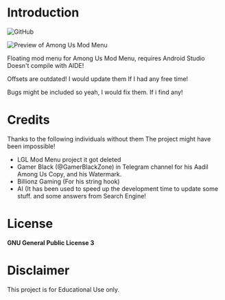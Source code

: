 # Introduction
![GitHub](https://img.shields.io/github/license/Parsa307/AmongUsModMenu?style=flat-square)

![Preview of Among Us Mod Menu](AmongUsModMenu.png)

Floating mod menu for Among Us Mod Menu, requires Android Studio Doesn't compile with AIDE!

Offsets are outdated! I would update them If I had any free time!

Bugs might be included so yeah, I would fix them. If i find any!

# Credits
Thanks to the following individuals without them The project might have been impossible!

* LGL Mod Menu project it got deleted
* Gamer Black (@GamerBlackZone) in Telegram channel for his Aadil Among Us Copy, and his Watermark.
* Billionz Gaming (For his string hook)
* AI (It has been used to speed up the development time to update some stuff. and some answers from Search Engine!

# License
**GNU General Public License 3**

# Disclaimer
This project is for Educational Use only.
